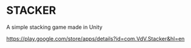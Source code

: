 # STACKER
A simple stacking game made in Unity 

https://play.google.com/store/apps/details?id=com.VdV.Stacker&hl=en
